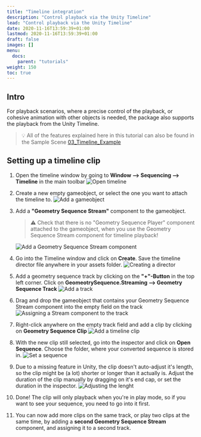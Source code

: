 ```yaml
---
title: "Timeline integration"
description: "Control playback via the Unity Timeline"
lead: "Control playback via the Unity Timeline"
date: 2020-11-16T13:59:39+01:00
lastmod: 2020-11-16T13:59:39+01:00
draft: false
images: []
menu:
  docs:
    parent: "tutorials"
weight: 150
toc: true
---
```


## Intro

For playback scenarios, where a precise control of the playback, or cohesive animation with other objects is needed, the package also supports the playback from the Unity Timeline.

> 💡 All of the features explained here in this tutorial can also be found in the Sample Scene [03_Timeline_Example](/Unity_Geometry_Sequence_Player/docs/tutorials/samples/#sample-03-timeline-playback)

## Setting up a timeline clip

1. Open the timeline window by going to **Window --> Sequencing --> Timeline** in the main toolbar ![Open timeline](timeline-open.png)

2. Create a new empty gameobject, or select the one you want to attach the timeline to. ![Add a gameobject](timeline-newgo.png)

3. Add a **"Geometry Sequence Stream"** component to the gameobject.
    > ⚠️ Check that there is no "Geometry Sequence Player" component attached to the gameobject, when you use the Geometry Sequence Stream component for timeline playback!

    ![Add a Geometry Sequence Stream component](timeline_add_component.png)

4. Go into the Timeline window and click on **Create**. Save the timeline director file anywhere in your assets folder. ![Creating a director](timeline_create.png)

5. Add a geometry sequence track by clicking on the **"+"-Button** in the top left corner. Click on **GeomeotrySequence.Streaming --> Geometry Sequence Track** ![Add a track](timeline_create_track.png)

6. Drag and drop the gameobject that contains your Geometry Sequence Stream component into the empty field on the track ![Assigning a Stream component to the track](timeline_assign_stream.png)

7. Right-click anywhere on the empty track field and add a clip by clicking on **Geometry Sequence Clip** ![Add a timeline clip](timeline_add_Clip.png)

8. With the new clip still selected, go into the inspector and click on **Open Sequence**. Choose the folder, where your converted sequence is stored in. ![Set a sequence](timeline_open_sequence.png)

9. Due to a missing feature in Unity, the clip doesn't auto-adjust it's length, so the clip might be (a lot) shorter or longer than it actually is. Adjust the duration of the clip manually by dragging on it's end cap, or set the duration in the inspector. ![Adjusting the lenght](timeline_adjust_duration.png)

10. Done! The clip will only playback when you're in play mode, so if you want to see your sequence, you need to go into it first.

11. You can now add more clips on the same track, or play two clips at the same time, by adding a **second Geometry Sequence Stream** component, and assigning it to a second track.
